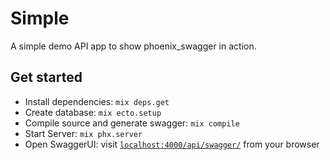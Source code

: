 # Simple

A simple demo API app to show phoenix_swagger in action.

## Get started

 * Install dependencies: `mix deps.get`
 * Create database: `mix ecto.setup`
 * Compile source and generate swagger: `mix compile`
 * Start Server: `mix phx.server`
 * Open SwaggerUI: visit [`localhost:4000/api/swagger/`](http://localhost:4000/api/swagger/) from your browser
